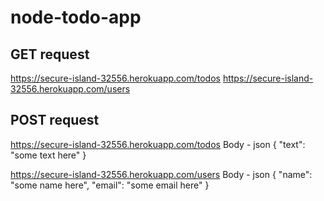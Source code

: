 # node-todo-app

## GET request
https://secure-island-32556.herokuapp.com/todos
https://secure-island-32556.herokuapp.com/users


## POST request
https://secure-island-32556.herokuapp.com/todos 
      Body - json
      { 
        "text": "some text here"
      }

https://secure-island-32556.herokuapp.com/users
      Body - json
      { 
        "name": "some name here",
        "email": "some email here"
      }
